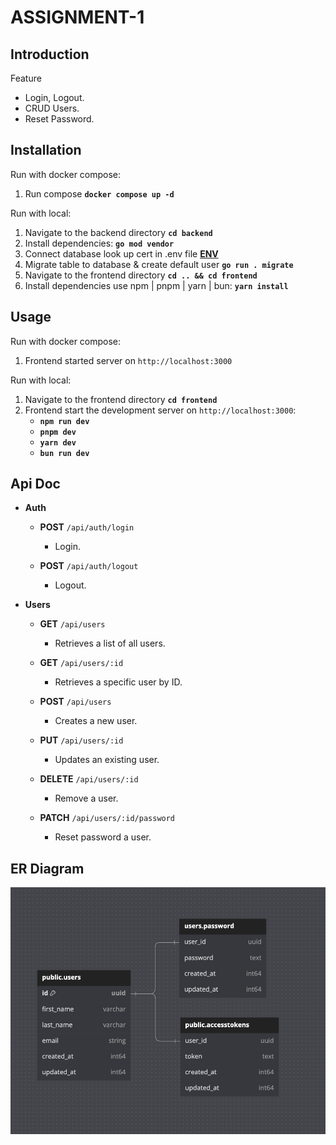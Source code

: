 # ASSIGNMENT-1

## **Introduction**

Feature
- Login, Logout.
- CRUD Users.
- Reset Password.
    

## **Installation**

Run with docker compose:

1. Run compose **`docker compose up -d`**

Run with local:

1. Navigate to the backend directory **`cd backend`**
2. Install dependencies: **`go mod vendor`**
3. Connect database look up cert in .env file **[ENV](https://github.com/tigerbaboon/solidithai-test/blob/main/assignment1/backend/.env)**
4. Migrate table to database & create default user **`go run . migrate`**
6. Navigate to the frontend directory **`cd .. && cd frontend`**
7. Install dependencies use npm | pnpm | yarn | bun: **`yarn install`**

## **Usage**

Run with docker compose:

1. Frontend started server on `http://localhost:3000`

Run with local:

1. Navigate to the frontend directory **`cd frontend`**
2. Frontend start the development server on `http://localhost:3000`:
    - **`npm run dev`**
    - **`pnpm dev`**
    - **`yarn dev`**
    - **`bun run dev`**

## **Api Doc**

- **Auth**
    - **POST** `/api/auth/login`
        - Login.

    - **POST** `/api/auth/logout`
        - Logout.

- **Users**
    - **GET** `/api/users`
        - Retrieves a list of all users.

    - **GET** `/api/users/:id`
        - Retrieves a specific user by ID.

    - **POST** `/api/users`
        - Creates a new user.

    - **PUT** `/api/users/:id`
        - Updates an existing user.

    - **DELETE** `/api/users/:id`
        - Remove a user.

    - **PATCH** `/api/users/:id/password`
        - Reset password a user.

## **ER Diagram**

![Alt text](er.png)